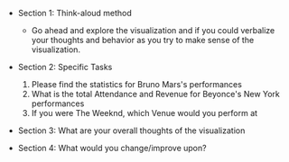 * Section 1: Think-aloud method
    * Go ahead and explore the visualization and if you could verbalize your thoughts and behavior as you try to make sense of the visualization.
    
* Section 2: Specific Tasks
    1) Please find the statistics for Bruno Mars's performances
    2) What is the total Attendance and Revenue for Beyonce's New York performances
    3) If you were The Weeknd, which Venue would you perform at
* Section 3: What are your overall thoughts of the visualization
* Section 4: What would you change/improve upon?  
    
    
    
    
    
